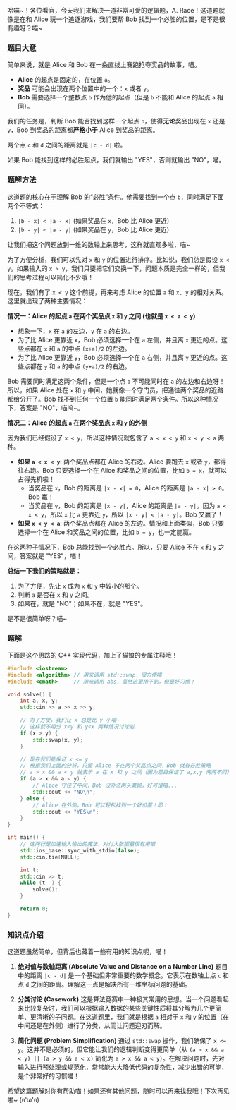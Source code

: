 哈喵~！各位看官，今天我们来解决一道非常可爱的逻辑题，A. Race！这道题就像是在和 Alice 玩一个追逐游戏，我们要帮 Bob 找到一个必胜的位置，是不是很有趣呀？喵~

### 题目大意

简单来说，就是 Alice 和 Bob 在一条直线上赛跑抢夺奖品的故事，喵。

-   **Alice** 的起点是固定的，在位置 `a`。
-   **奖品** 可能会出现在两个位置中的一个：`x` 或者 `y`。
-   **Bob** 需要选择一个整数点 `b` 作为他的起点（但是 `b` 不能和 Alice 的起点 `a` 相同）。

我们的任务是，判断 Bob 能否找到这样一个起点 `b`，使得**无论**奖品出现在 `x` 还是 `y`，Bob 到奖品的距离都**严格小于** Alice 到奖品的距离。

两个点 `c` 和 `d` 之间的距离就是 `|c - d|` 啦。

如果 Bob 能找到这样的必胜起点，我们就输出 "YES"，否则就输出 "NO"，喵。

### 题解方法

这道题的核心在于理解 Bob 的“必胜”条件。他需要找到一个点 `b`，同时满足下面两个不等式：

1.  `|b - x| < |a - x|`  (如果奖品在 `x`，Bob 比 Alice 更近)
2.  `|b - y| < |a - y|`  (如果奖品在 `y`，Bob 比 Alice 更近)

让我们把这个问题放到一维的数轴上来思考，这样就直观多啦，喵~

为了方便分析，我们可以先对 `x` 和 `y` 的位置进行排序。比如说，我们总是假设 `x < y`。如果输入的 `x > y`，我们只要把它们交换一下，问题本质是完全一样的，但我们的思考过程可以简化不少哦！

现在，我们有了 `x < y` 这个前提，再来考虑 Alice 的位置 `a` 和 `x`、`y` 的相对关系。这里就出现了两种主要情况：

**情况一：Alice 的起点 `a` 在两个奖品点 `x` 和 `y` 之间 (也就是 `x < a < y`)**

*   想象一下，`x` 在 `a` 的左边，`y` 在 `a` 的右边。
*   为了比 Alice 更靠近 `x`，Bob 必须选择一个在 `a` 左侧，并且离 `x` 更近的点。这些点都在 `x` 和 `a` 的中点 `(x+a)/2` 的左边。
*   为了比 Alice 更靠近 `y`，Bob 必须选择一个在 `a` 右侧，并且离 `y` 更近的点。这些点都在 `y` 和 `a` 的中点 `(y+a)/2` 的右边。

Bob 需要同时满足这两个条件，但是一个点 `b` 不可能同时在 `a` 的左边和右边呀！所以，如果 Alice 处在 `x` 和 `y` 中间，她就像一个守门员，把通往两个奖品的近路都给分开了。Bob 找不到任何一个位置 `b` 能同时满足两个条件。所以这种情况下，答案是 "NO"，喵呜~。

**情况二：Alice 的起点 `a` 在两个奖品点 `x` 和 `y` 的外侧**

因为我们已经假设了 `x < y`，所以这种情况就包含了 `a < x < y` 和 `x < y < a` 两种。

*   **如果 `a < x < y`**: 两个奖品点都在 Alice 的右边。Alice 要跑去 `x` 或者 `y`，都得往右跑。Bob 只要选择一个在 Alice 和奖品之间的位置，比如 `b = x`，就可以占得先机啦！
    *   当奖品在 `x`，Bob 的距离是 `|x - x| = 0`，Alice 的距离是 `|a - x| > 0`。Bob 赢！
    *   当奖品在 `y`，Bob 的距离是 `|x - y|`，Alice 的距离是 `|a - y|`。因为 `a < x < y`，所以 `x` 比 `a` 更靠近 `y`，所以 `|x - y| < |a - y|`。Bob 又赢了！
*   **如果 `x < y < a`**: 两个奖品点都在 Alice 的左边。情况和上面类似，Bob 只要选择一个在 Alice 和奖品之间的位置，比如 `b = y`，也一定能赢。

在这两种子情况下，Bob 总能找到一个必胜点。所以，只要 Alice 不在 `x` 和 `y` 之间，答案就是 "YES"，喵！

**总结一下我们的策略就是：**

1.  为了方便，先让 `x` 成为 `x` 和 `y` 中较小的那个。
2.  判断 `a` 是否在 `x` 和 `y` 之间。
3.  如果在，就是 "NO"；如果不在，就是 "YES"。

是不是很简单呀？喵~

### 题解

下面是这个思路的 C++ 实现代码，加上了猫娘的专属注释哦！

```cpp
#include <iostream>
#include <algorithm> // 用来调用 std::swap，很方便喵
#include <cmath>     // 用来调用 abs，虽然这里用不到，但是好习惯！

void solve() {
    int a, x, y;
    std::cin >> a >> x >> y;

    // 为了方便，我们让 x 总是比 y 小喵~
    // 这样就不用分 x<y 和 y<x 两种情况讨论啦
    if (x > y) {
        std::swap(x, y);
    }

    // 现在我们能保证 x <= y
    // 根据我们上面的分析，只要 Alice 不在两个奖品点之间，Bob 就有必胜策略
    // a > x && a < y 就表示 a 在 x 和 y 之间（因为题目保证了 a,x,y 两两不同）
    if (a > x && a < y) {
        // Alice 守住了中间，Bob 没办法两头兼顾，好可惜喵...
        std::cout << "NO\n";
    } else {
        // Alice 在外侧，Bob 可以轻松找到一个好位置！耶！
        std::cout << "YES\n";
    }
}

int main() {
    // 这两行是加速输入输出的魔法，对付大数据量很有用喵
    std::ios_base::sync_with_stdio(false);
    std::cin.tie(NULL);

    int t;
    std::cin >> t;
    while (t--) {
        solve();
    }

    return 0;
}
```

### 知识点介绍

这道题虽然简单，但背后也藏着一些有用的知识点呢，喵！

1.  **绝对值与数轴距离 (Absolute Value and Distance on a Number Line)**
    题目中的距离 `|c - d|` 是一个基础但非常重要的数学概念。它表示在数轴上点 `c` 和点 `d` 之间的距离。理解这一点是解决所有一维坐标问题的基础。

2.  **分类讨论 (Casework)**
    这是算法竞赛中一种极其常用的思想。当一个问题看起来比较复杂时，我们可以根据输入数据的某些关键性质将其分解为几个更简单、更清晰的子问题。在这道题里，我们就是根据 `a` 相对于 `x` 和 `y` 的位置（在中间还是在外侧）进行了分类，从而让问题迎刃而解。

3.  **简化问题 (Problem Simplification)**
    通过 `std::swap` 操作，我们确保了 `x <= y`。这并不是必须的，但它能让我们的逻辑判断变得更简单（从 `(a > x && a < y) || (a > y && a < x)` 简化为 `a > x && a < y`）。在解决问题时，先对输入进行预处理或规范化，常常能大大降低代码的复杂性，减少出错的可能，是个非常好的习惯喵！

希望这篇题解对你有帮助喵！如果还有其他问题，随时可以再来找我哦！下次再见啦~ (ฅ'ω'ฅ)